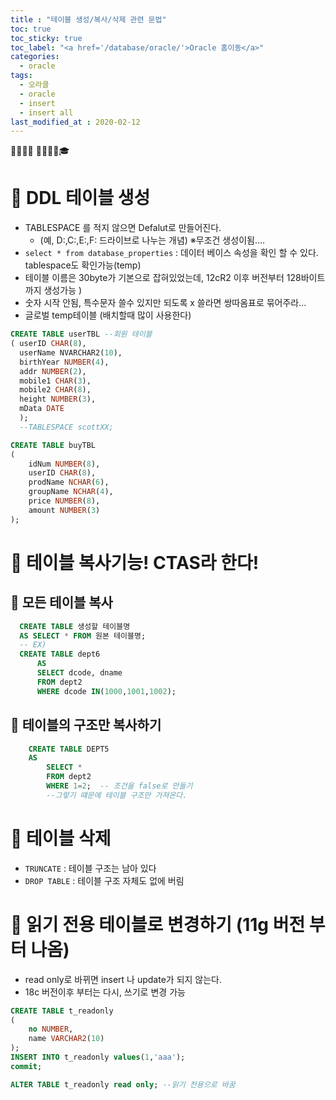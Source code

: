 ```yaml
---
title : "테이블 생성/복사/삭제 관련 문법"
toc: true
toc_sticky: true
toc_label: "<a href='/database/oracle/'>Oracle 홈이동</a>"
categories:
  - oracle
tags:
  - 오라클
  - oracle
  - insert
  - insert all
last_modified_at : 2020-02-12
---
```


💼📝🔑⏰ 📙📓📘📒🎓

# 💼 DDL 테이블 생성
- TABLESPACE 를 적지 않으면 Defalut로 만들어진다.
    + (예, D:,C:,E:,F: 드라이브로 나누는 개념)    ※무조건 생성이됨....
- `select * from database_properties` : 데이터 베이스 속성을 확인 할 수 있다. tablespace도 확인가능(temp)
- 테이블 이름은 30byte가 기본으로 잡혀있었는데, 12cR2 이후 버전부터 128바이트까지 생성가능 )
- 숫자 시작 안됨, 특수문자 쓸수 있지만 되도록 x 쓸라면 쌍따옴표로 묶어주라...
- 글로벌 temp테이블 (배치할때 많이 사용한다)

~~~sql
CREATE TABLE userTBL --회원 테이블
( userID CHAR(8),
  userName NVARCHAR2(10),
  birthYear NUMBER(4),
  addr NUMBER(2),
  mobile1 CHAR(3),
  mobile2 CHAR(8),
  height NUMBER(3),
  mData DATE
  );
  --TABLESPACE scottXX;
~~~

~~~sql  
CREATE TABLE buyTBL
(
    idNum NUMBER(8),
    userID CHAR(8),
    prodName NCHAR(6),
    groupName NCHAR(4),
    price NUMBER(8),
    amount NUMBER(3)
);
~~~


# 💼 테이블 복사기능! CTAS라 한다!
## 📝 모든 테이블 복사
~~~sql
  CREATE TABLE 생성할 테이블명
  AS SELECT * FROM 원본 테이블명;
  -- EX)
  CREATE TABLE dept6
      AS
      SELECT dcode, dname
      FROM dept2
      WHERE dcode IN(1000,1001,1002);
~~~

## 📝 테이블의 구조만 복사하기
~~~sql
    CREATE TABLE DEPT5
    AS 
        SELECT * 
        FROM dept2
        WHERE 1=2;  -- 조건을 false로 만들기
        --그렇기 떄문에 테이블 구조만 가져온다.
~~~
# 💼 테이블 삭제 
- `TRUNCATE` : 테이블 구조는 남아 있다
- `DROP TABLE` : 테이블 구조 자체도 없에 버림



# 💼 읽기 전용 테이블로 변경하기  (11g 버전 부터 나옴)
- read only로 바뀌면 insert 나 update가 되지 않는다.
- 18c 버전이후 부터는 다시, 쓰기로 변경 가능

~~~sql
CREATE TABLE t_readonly
(
    no NUMBER,
    name VARCHAR2(10)
);
INSERT INTO t_readonly values(1,'aaa');
commit;

ALTER TABLE t_readonly read only; --읽기 전용으로 바꿈
~~~